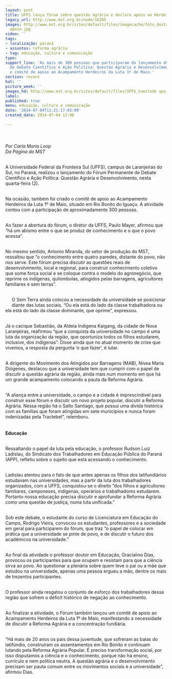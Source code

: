 ```yaml
---
layout: post
title: UFFS lança fórum sobre questão agrária e declara apoio ao Herdeiros da Luta
legacy_url: http://www.mst.org.br/node/16265
images: http://www.mst.org.br/sites/default/files/imagecache/foto_destaque/UFFS_Comitede
  apoio.jpg
video: ''
tags:
- localização: paraná
- assuntos: reforma agrária
- tag: educação, cultura e comunicação
type: 
support_line: 'As mais de 300 pessoas que participaram do lançamento do Fórum Permanente
  de Debate Científico e Ação Política: Questão Agrária e Desenvolvimento, criaram
  o comitê de apoio ao Acampamento Herdeiros da Luta 1º de Maio.'
section: recent
hat: ''
picture_week: ''
images_hd: http://www.mst.org.br/sites/default/files/UFFS_Comitede apoio.jpg
label: 
published: true
menu: educação, cultura e comunicação
date: '2014-07-04T11:21:17-03:00'
created_date: 2014-07-04 12:00

---
```

<p><em><img style="margin: 10px;" src="http://www.mst.org.br/sites/default/files/UFFS_Comitede%20apoio.jpg" alt=""><br></em><em><br>Por Carla Maria Loop<br>Da Página do MST</em></p><p><br>A Universidade Federal da Fronteira Sul (UFFS), campus de Laranjeiras do Sul, no Paraná, realizou o lançamento do Fórum Permanente de Debate Científico e Ação Política: Questão Agrária e Desenvolvimento, nesta quarta-feira (2).&nbsp;</p><p><br>Na ocasião, também foi criado o comitê de apoio ao Acampamento Herdeiros da Luta 1º de Maio, situado em Rio Bonito do Iguaçu. A atividade contou com a participação de aproximadamente 300 pessoas.</p><p><br>Ao fazer a abertura do fórum, o diretor da UFFS, Paulo Mayer, afirmou que “há um abismo entre o que se produz de conhecimento e o que o povo acessa”.</p><p><br>No mesmo sentido, Antonio Miranda, do setor de produção do MST, ressaltou que “o conhecimento entre quatro paredes, distante do povo, não nos serve. Este fórum precisa discutir as questões reais de desenvolvimento, local e regional, para construir conhecimento coletivo que some força social e se coloque contra o modelo do agronegócio, que reprime os indígenas, quilombolas, atingidos pelas barragens, agricultores familiares e sem terras”.</p><p><br><img style="margin: 10px; float: left;" src="http://www.mst.org.br/sites/default/files/forumquestaoagraria.jpg" alt="">O Sem Terra ainda colocou a necessidade da universidade se posicionar diante das lutas sociais. “Ou ela está do lado da classe trabalhadora ou ela está do lado da classe dominante, que oprime”, expressou.</p><p><br>Já o cacique Sebastião, da Aldeia Indigena Kaigang, da cidade de Nova Laranjeiras, reafirmou “que a conquista da universidade no campo é uma luta da organização da região, que oportuniza todos os filhos estudarem, inclusive, dos indígenas”. Disse ainda que no atual momento de crise que vivemos, a resposta da pergunta ‘o que fazer’, é lutar.</p><p><br>A dirigente do Movimento dos Atingidos por Barragens (MAB), Nívea Maria Diógenes, destacou que a universidade tem que cumprir com o papel de discutir a questão agrária da região, ainda mais num momento em que há um grande acampamento colocando a pauta da Reforma Agrária.</p><p><br>“A aliança entre a universidade, o campo e a cidade é imprescindível para construir esse fórum e discutir um novo projeto popular, discutir a Reforma Agrária. Nessa região há o Salto Santiago, que possui uma dívida histórica com as famílias que foram atingidas em sete municípios e nunca foram indenizadas pela Tractebel”, relemboru.</p><p><img style="margin: 10px;" src="http://www.mst.org.br/sites/default/files/forumquestaoagrariaII.jpg" alt=""><br><strong>Educação</strong></p><p><br>Ressaltando o papel da luta pela educação, o professor Rudson Luiz Ladislau, do Sindicato dos Trabalhadores em Educação Pública do Paraná (APP), refletiu sobre o sujeito que está acessando o conhecimento.&nbsp;</p><p><br>Ladislau atentou para o fato de que antes apenas os filhos dos latifundiários estudavam nas universidades, mas a partir da luta dos trabalhadores organizados, com a UFFS, conquistou-se o direito “dos filhos e agricultores familiares, camponeses, indígenas, operários e trabalhadores estudarem. Portanto nossa educação precisa discutir e aprofundar a Reforma Agrária como uma questão de justiça, numa luta unificada.”</p><p><br>Sob este debate, o estudante do curso de Licenciatura em Educação do Campo, Rodrigo Vieira, convocou os estudantes, professores e a sociedade em geral para participarem do fórum, que traz “o papel de colocar em prática que a universidade se pinte de povo, e de discutir o futuro dos acadêmicos na universidade.”</p><p><br>Ao final da atividade o professor doutor em Educação, Gracialino Dias, provocou os participantes para que ocupem e resistam para que a ciência sirva ao povo. Ao questionar a plenária sobre quem teve o pai ou a mãe que estudou na universidade, apenas uma pessoa ergueu a mão, dentre os mais de trezentos participantes.</p><p><br>O professor ainda resgatou o conjunto de esforço dos trabalhadores dessa região que sofrem o déficit histórico de negação ao conhecimento.</p><p><br>Ao finalizar a atividade, o Fórum também lançou um comitê de apoio ao Acampamento Herdeiros da Luta 1º de Maio, manifestando a necessidade de discutir a Reforma Agrária e a concentração fundiária.</p><p><br>“Há mais de 20 anos os pais dessa juventude, que sofreram as balas do latifúndio, construíram os assentamentos em Rio Bonito e continuam lutando pela Reforma Agrária Popular. É preciso transformação social, por isso disputamos a ciência e o conhecimento, porque não há ensino, currículo e nem política neutra. A questão agrária e o desenvolvimento precisam ser pauta comum entre os movimentos sociais e a universidade”, afirmou Dias.</p><div>&nbsp;</div>
